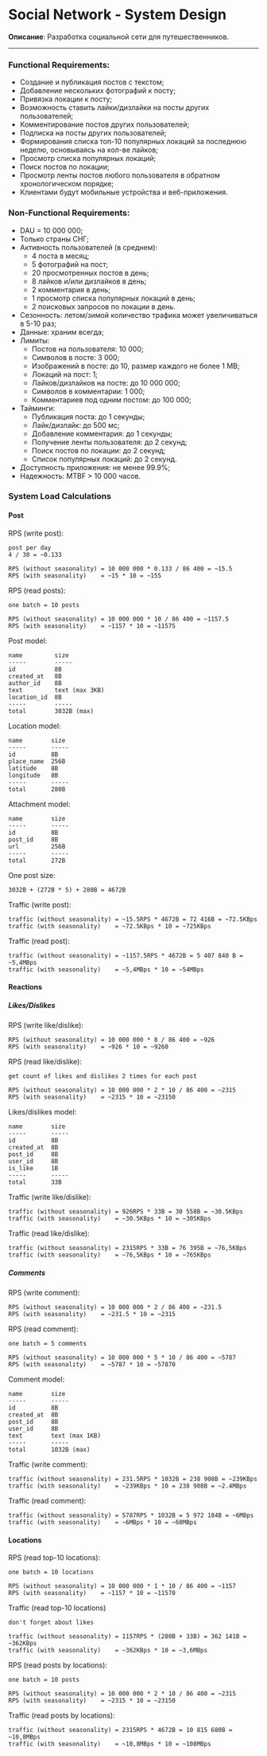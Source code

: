 # Social Network - System Design

**Описание**: Разработка социальной сети для путешественников.

---

### Functional Requirements:

- Создание и публикация постов с текстом;
- Добавление нескольких фотографий к посту;
- Привязка локации к посту;
- Возможность ставить лайки/дизлайки на посты других пользователей;
- Комментирование постов других пользователей;
- Подписка на посты других пользователей;
- Формирования списка топ-10 популярных локаций за последнюю неделю, основываясь на кол-ве лайков;
- Просмотр списка популярных локаций;
- Поиск постов по локации;
- Просмотр ленты постов любого пользователя в обратном хронологическом порядке;
- Клиентами будут мобильные устройства и веб-приложения.

### Non-Functional Requirements:

- DAU = 10 000 000;
- Только страны СНГ;
- Активность пользователей (в среднем):
    - 4 поста в месяц;
    - 5 фотографий на пост;
    - 20 просмотренных постов в день;
    - 8 лайков и/или дизлайков в день;
    - 2 комментария в день;
    - 1 просмотр списка популярных локаций в день;
    - 2 поисковых запросов по локации в день.
- Сезонность: летом/зимой количество трафика может увеличиваться в 5-10 раз;
- Данные: храним всегда;
- Лимиты:
    - Постов на пользователя: 10 000;
    - Символов в посте: 3 000;
    - Изображений в посте: до 10, размер каждого не более 1 MB;
    - Локаций на пост: 1;
    - Лайков/дизлайков на посте: до 10 000 000;
    - Символов в комментарии: 1 000;
    - Комментариев под одним постом: до 100 000;
- Тайминги:
    - Публикация поста: до 1 секунды;
    - Лайк/дизлайк: до 500 мс;
    - Добавление комментария: до 1 секунды;
    - Получение ленты пользователя: до 2 секунд;
    - Поиск постов по локации: до 2 секунд;
    - Список популярных локаций: до 2 секунд.
- Доступность приложения: не менее 99.9%;
- Надежность: MTBF > 10 000 часов.

### System Load Calculations

#### Post

RPS (write post):

```
post per day
4 / 30 = ~0.133

RPS (without seasonality) = 10 000 000 * 0.133 / 86 400 = ~15.5
RPS (with seasonality)    = ~15 * 10 = ~155
```

RPS (read posts):

```
one batch = 10 posts

RPS (without seasonality) = 10 000 000 * 10 / 86 400 = ~1157.5
RPS (with seasonality)    = ~1157 * 10 = ~11575
```

Post model:

```
name         size
-----        -----
id           8B
created_at   8B
author_id    8B
text         text (max 3KB)
location_id  8B
-----        -----
total        3032B (max)
```

Location model:

```
name        size
-----       -----
id          8B
place_name  256B
latitude    8B
longitude   8B
-----       -----
total       280B
```

Attachment model:

```
name        size
-----       -----
id          8B
post_id     8B
url         256B
-----       -----
total       272B
```

One post size:

```
3032B + (272B * 5) + 280B = 4672B
```

Traffic (write post):

```
traffic (without seasonality) = ~15.5RPS * 4672B = 72 416B = ~72.5KBps
traffic (with seasonality)    = ~72.5KBps * 10 = ~725KBps
```

Traffic (read post):

```
traffic (without seasonality) = ~1157.5RPS * 4672B = 5 407 840 B = ~5,4MBps
traffic (with seasonality)    = ~5,4MBps * 10 = ~54MBps
```

#### Reactions

##### Likes/Dislikes

RPS (write like/dislike):

```
RPS (without seasonality) = 10 000 000 * 8 / 86 400 = ~926
RPS (with seasonality)    = ~926 * 10 = ~9260
```

RPS (read like/dislike):

```
get count of likes and dislikes 2 times for each post

RPS (without seasonality) = 10 000 000 * 2 * 10 / 86 400 = ~2315
RPS (with seasonality)    = ~2315 * 10 = ~23150
```

Likes/dislikes model:

```
name        size
-----       -----
id          8B
created_at  8B
post_id     8B
user_id     8B
is_like     1B
-----       -----
total       33B
```

Traffic (write like/dislike):

```
traffic (without seasonality) = 926RPS * 33B = 30 558B = ~30.5KBps
traffic (with seasonality)    = ~30.5KBps * 10 = ~305KBps
```

Traffic (read like/dislike):

```
traffic (without seasonality) = 2315RPS * 33B = 76 395B = ~76,5KBps
traffic (with seasonality)    = ~76,5KBps * 10 = ~765KBps
```

##### Comments

RPS (write comment):

```
RPS (without seasonality) = 10 000 000 * 2 / 86 400 = ~231.5
RPS (with seasonality)    = ~231.5 * 10 = ~2315
```

RPS (read comment):

```
one batch = 5 comments

RPS (without seasonality) = 10 000 000 * 5 * 10 / 86 400 = ~5787
RPS (with seasonality)    = ~5787 * 10 = ~57870
```

Comment model:

```
name        size
-----       -----
id          8B
created_at  8B
post_id     8B
user_id     8B
text        text (max 1KB)
-----       -----
total       1032B (max)
```

Traffic (write comment):

```
traffic (without seasonality) = 231.5RPS * 1032B = 238 908B = ~239KBps
traffic (with seasonality)    = ~239KBps * 10 = 238 908B = ~2.4MBps
```

Traffic (read comment):

```
traffic (without seasonality) = 5787RPS * 1032B = 5 972 184B = ~6MBps
traffic (with seasonality)    = ~6MBps * 10 = ~60MBps
```

#### Locations

RPS (read top-10 locations):

```
one batch = 10 locations

RPS (without seasonality) = 10 000 000 * 1 * 10 / 86 400 = ~1157
RPS (with seasonality)    = ~1157 * 10 = ~11570
```

Traffic (read top-10 locations)

```
don't forget about likes

traffic (without seasonality) = 1157RPS * (280B + 33B) = 362 141B = ~362KBps
traffic (with seasonality)    = ~362KBps * 10 = ~3,6MBps
```

RPS (read posts by locations):

```
one batch = 10 posts

RPS (without seasonality) = 10 000 000 * 2 * 10 / 86 400 = ~2315
RPS (with seasonality)    = ~2315 * 10 = ~23150
```

Traffic (read posts by locations):

```
traffic (without seasonality) = 2315RPS * 4672B = 10 815 680B = ~10,8MBps
traffic (with seasonality)    = ~10,8MBps * 10 = ~108MBps
```
